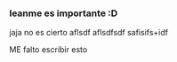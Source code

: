 

### leanme es importante :D

jaja no es cierto
aflsdf
aflsdfsdf
safisifs+idf


ME falto escribir esto
